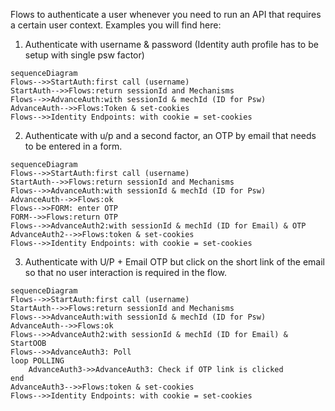 Flows to authenticate a user whenever you need to run an API that requires a certain user context.
Examples you will find here:
1. Authenticate with username & password (Identity auth profile has to be setup with single psw factor)

```mermaid
sequenceDiagram
Flows-->>StartAuth:first call (username)
StartAuth-->>Flows:return sessionId and Mechanisms
Flows-->>AdvanceAuth:with sessionId & mechId (ID for Psw)
AdvanceAuth-->>Flows:Token & set-cookies
Flows-->>Identity Endpoints: with cookie = set-cookies
```


2. Authenticate with u/p and a second factor, an OTP by email that needs to be entered in a form.

```mermaid
sequenceDiagram
Flows-->>StartAuth:first call (username)
StartAuth-->>Flows:return sessionId and Mechanisms
Flows-->>AdvanceAuth:with sessionId & mechId (ID for Psw)
AdvanceAuth-->>Flows:ok
Flows-->>FORM: enter OTP
FORM-->>Flows:return OTP
Flows-->>AdvanceAuth2:with sessionId & mechId (ID for Email) & OTP
AdvanceAuth2-->>Flows:token & set-cookies
Flows-->>Identity Endpoints: with cookie = set-cookies
```


3. Authenticate with U/P + Email OTP but click on the short link of the email so that no user interaction is required in the flow.

```mermaid
sequenceDiagram
Flows-->>StartAuth:first call (username)
StartAuth-->>Flows:return sessionId and Mechanisms
Flows-->>AdvanceAuth:with sessionId & mechId (ID for Psw)
AdvanceAuth-->>Flows:ok
Flows-->>AdvanceAuth2:with sessionId & mechId (ID for Email) & StartOOB
Flows-->>AdvanceAuth3: Poll
loop POLLING
    AdvanceAuth3->>AdvanceAuth3: Check if OTP link is clicked
end
AdvanceAuth3-->>Flows:token & set-cookies
Flows-->>Identity Endpoints: with cookie = set-cookies
```
